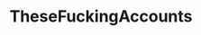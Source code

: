 ---
title: TheseFuckingAccounts
crosslinks:
- AskReddit
- aww
- funny
- pics
- gaming
- videos
- Awww
- trees
- gifs
- mildlyinteresting
- facepalm
- WTF
- AdviceAnimals
- interestingasfuck
- news
- The_Donald
- modnews
- FreeKarma4You
- Autos
- Images
---